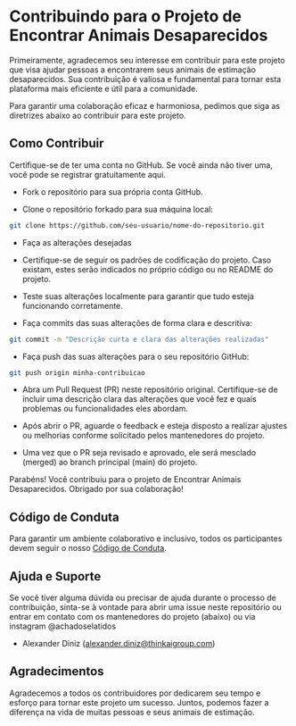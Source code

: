 # Contribuindo para o Projeto de Encontrar Animais Desaparecidos

Primeiramente, agradecemos seu interesse em contribuir para este projeto que visa ajudar pessoas a encontrarem seus animais de estimação desaparecidos. Sua contribuição é valiosa e fundamental para tornar esta plataforma mais eficiente e útil para a comunidade.

Para garantir uma colaboração eficaz e harmoniosa, pedimos que siga as diretrizes abaixo ao contribuir para este projeto.

## Como Contribuir

Certifique-se de ter uma conta no GitHub. Se você ainda não tiver uma, você pode se registrar gratuitamente aqui.

- Fork o repositório para sua própria conta GitHub.

- Clone o repositório forkado para sua máquina local:

```bash
git clone https://github.com/seu-usuario/nome-do-repositorio.git
```

- Faça as alterações desejadas
- Certifique-se de seguir os padrões de codificação do projeto. Caso existam, estes serão indicados no próprio código ou no README do projeto.
- Teste suas alterações localmente para garantir que tudo esteja funcionando corretamente.

- Faça commits das suas alterações de forma clara e descritiva:

```bash
git commit -m "Descrição curta e clara das alterações realizadas"
```

- Faça push das suas alterações para o seu repositório GitHub:

```bash
git push origin minha-contribuicao
```

- Abra um Pull Request (PR) neste repositório original. Certifique-se de incluir uma descrição clara das alterações que você fez e quais problemas ou funcionalidades eles abordam.

- Após abrir o PR, aguarde o feedback e esteja disposto a realizar ajustes ou melhorias conforme solicitado pelos mantenedores do projeto.

- Uma vez que o PR seja revisado e aprovado, ele será mesclado (merged) ao branch principal (main) do projeto.

Parabéns! Você contribuiu para o projeto de Encontrar Animais Desaparecidos. Obrigado por sua colaboração!

## Código de Conduta

Para garantir um ambiente colaborativo e inclusivo, todos os participantes devem seguir o nosso [Código de Conduta](CODE_OF_CONDUCT.md).

## Ajuda e Suporte

Se você tiver alguma dúvida ou precisar de ajuda durante o processo de contribuição, sinta-se à vontade para abrir uma issue neste repositório ou entrar em contato com os mantenedores do projeto (abaixo) ou via instagram @achadoselatidos

- Alexander Diniz (alexander.diniz@thinkaigroup.com)

## Agradecimentos

Agradecemos a todos os contribuidores por dedicarem seu tempo e esforço para tornar este projeto um sucesso. Juntos, podemos fazer a diferença na vida de muitas pessoas e seus animais de estimação.
